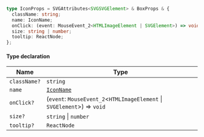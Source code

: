 ```ts
type IconProps = SVGAttributes<SVGSVGElement> & BoxProps & {
  className: string;
  name: IconName;
  onClick: (event: MouseEvent_2<HTMLImageElement | SVGElement>) => void;
  size: string | number;
  tooltip: ReactNode;
};
```

#### Type declaration

| Name         | Type                                                                    |
| ------------ | ----------------------------------------------------------------------- |
| `className?` | `string`                                                                |
| `name`       | [`IconName`](IconName.md)                                               |
| `onClick?`   | (`event`: `MouseEvent_2`<`HTMLImageElement` \| `SVGElement`>) => `void` |
| `size?`      | `string` \| `number`                                                    |
| `tooltip?`   | `ReactNode`                                                             |
